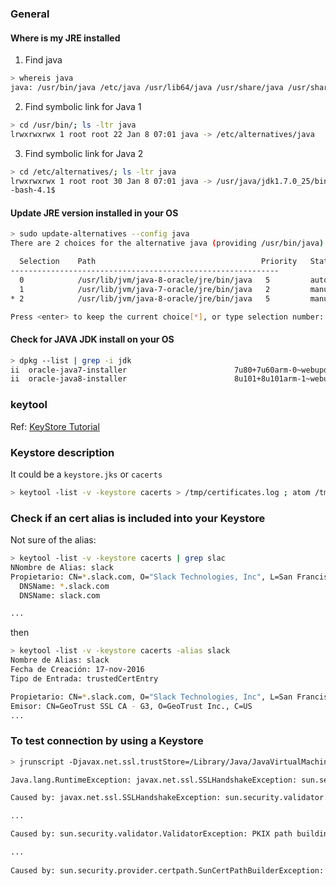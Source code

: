 ### General

#### Where is my JRE installed

1. Find java
```sh
> whereis java
java: /usr/bin/java /etc/java /usr/lib64/java /usr/share/java /usr/share/man/man1/java.1
```
2. Find symbolic link for Java 1
```sh
> cd /usr/bin/; ls -ltr java
lrwxrwxrwx 1 root root 22 Jan 8 07:01 java -> /etc/alternatives/java
```
3. Find symbolic link for Java 2
```sh
> cd /etc/alternatives/; ls -ltr java
lrwxrwxrwx 1 root root 30 Jan 8 07:01 java -> /usr/java/jdk1.7.0_25/bin/java
-bash-4.1$
```

#### Update JRE version installed in your OS

```sh
> sudo update-alternatives --config java
There are 2 choices for the alternative java (providing /usr/bin/java).

  Selection    Path                                     Priority   Status
------------------------------------------------------------
  0            /usr/lib/jvm/java-8-oracle/jre/bin/java   5         auto mode
  1            /usr/lib/jvm/java-7-oracle/jre/bin/java   2         manual mode
* 2            /usr/lib/jvm/java-8-oracle/jre/bin/java   5         manual mode

Press <enter> to keep the current choice[*], or type selection number:
```

#### Check for JAVA JDK install on your OS
```sh
> dpkg --list | grep -i jdk
ii  oracle-java7-installer                        7u80+7u60arm-0~webupd8~1                 all          Oracle Java(TM) Development Kit (JDK) 7
ii  oracle-java8-installer                        8u101+8u101arm-1~webupd8~2               all          Oracle Java(TM) Development Kit (JDK) 8

```

### keytool

Ref: [KeyStore Tutorial][]

### Keystore description

It could be a `keystore.jks` or `cacerts`
```sh
> keytool -list -v -keystore cacerts > /tmp/certificates.log ; atom /tmp/certificates.log
```

### Check if an cert alias is included into your Keystore

Not sure of the alias:
```sh
> keytool -list -v -keystore cacerts | grep slac
NNombre de Alias: slack
Propietario: CN=*.slack.com, O="Slack Technologies, Inc", L=San Francisco, ST=California, C=US
  DNSName: *.slack.com
  DNSName: slack.com

...
```
then
```sh
> keytool -list -v -keystore cacerts -alias slack
Nombre de Alias: slack
Fecha de Creación: 17-nov-2016
Tipo de Entrada: trustedCertEntry

Propietario: CN=*.slack.com, O="Slack Technologies, Inc", L=San Francisco, ST=California, C=US
Emisor: CN=GeoTrust SSL CA - G3, O=GeoTrust Inc., C=US
...
```

### To test connection by using a Keystore

```sh
> jrunscript -Djavax.net.ssl.trustStore=/Library/Java/JavaVirtualMachines/jdk1.8.0_74.jdk/Contents/Home/jre/lib/security/cacerts -Djavax.net.ssl.trustStorePassword=changeit -e "println(new java.net.URL(\"https://bitbucket.beescloud.com\").openConnection().getResponseCode())"

Java.lang.RuntimeException: javax.net.ssl.SSLHandshakeException: sun.security.validator.ValidatorException: PKIX path building failed: sun.security.provider.certpath.SunCertPathBuilderException: unable to find valid certification path to requested target

Caused by: javax.net.ssl.SSLHandshakeException: sun.security.validator.ValidatorException: PKIX path building failed: sun.security.provider.certpath.SunCertPathBuilderException: unable to find valid certification path to requested target

... 

Caused by: sun.security.validator.ValidatorException: PKIX path building failed: sun.security.provider.certpath.SunCertPathBuilderException: unable to find valid certification path to requested target

... 
	
Caused by: sun.security.provider.certpath.SunCertPathBuilderException: unable to find valid certification path to requested target

```


[KeyStore Tutorial]:https://www.javacodegeeks.com/2014/07/java-keystore-tutorial.html
